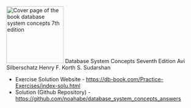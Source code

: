 <img src="./db7-cover.jpg" height="150" alt="Cover page of the book database system concepts 7th edition">
Database System Concepts
Seventh Edition
Avi Silberschatz
Henry F. Korth
S. Sudarshan

* Exercise Solution Website - https://db-book.com/Practice-Exercises/index-solu.html
* Solution (Github Repository) - https://github.com/noahabe/database_system_concepts_answers